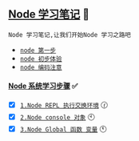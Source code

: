 <a href="#top" id="top"> Node 学习笔记</a> :maple_leaf:
----
`Node 学习笔记,让我们开始Node 学习之路吧`

- [`node 第一步`](https://github.com/kickgod/Front-End/blob/master/Node/Document/NodeStart.md)
- [`node 初步体验`](https://github.com/kickgod/Front-End/blob/master/Node/Document/NodeExample.md)
- [`node 编码注意`](https://github.com/kickgod/Front-End/blob/master/Node/Document/NodeUse.md)

#### [Node 系统学习步骤](#) :white_check_mark:
- [x]  [`1.Node REPL 执行交换环境`](https://github.com/kickgod/Front-End/blob/master/Node/Document/NodeREPL.md) :clock130:
- [x]  [`2.Node console 对象`](https://github.com/kickgod/Front-End/blob/master/Node/Document/NodeConsole.md) :clock10:
- [x]  [`3.Node Global 函数 变量`](https://github.com/kickgod/Front-End/blob/master/Node/Document/NodeGlobal.md) :clock11:
